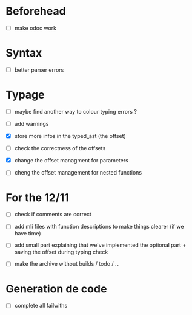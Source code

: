 # Beforehead

- [ ] make odoc work


# Syntax 

- [ ] better parser errors


# Typage

- [ ] maybe find another way to colour typing errors ?
- [ ] add warnings
- [x] store more infos in the typed_ast (the offset)
- [ ] check the correctness of the offsets 
- [x] change the offset managment for parameters 
- [ ] cheng the offset management for nested functions


# For the 12/11

- [ ] check if comments are correct
- [ ] add mli files with function descriptions to make things clearer (if we have time)
- [ ] add small part explaining that we've implemented the optional part + saving the offset during typing check 
- [ ] make the archive without builds / todo / ...


# Generation de code

- [ ] complete all failwiths